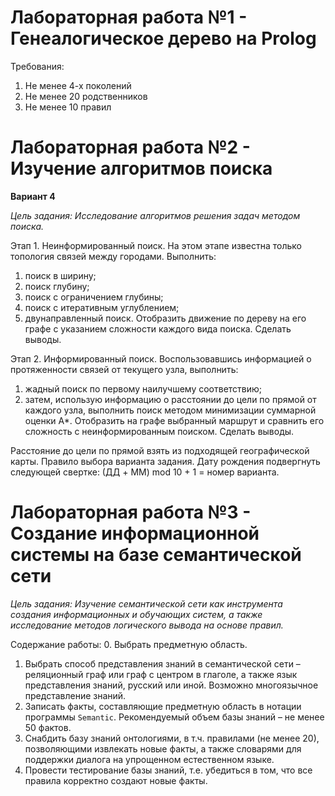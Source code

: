 # Лабораторная работа №1 - Генеалогическое дерево на Prolog

Требования:
1. Не менее 4-х поколений
2. Не менее 20 родственников
3. Не менее 10 правил

# Лабораторная работа №2 - Изучение алгоритмов поиска
**Вариант 4**

_Цель задания: Исследование алгоритмов решения задач методом поиска._

Этап 1. Неинформированный поиск. На этом этапе известна только
топология связей между городами. Выполнить:
1) поиск в ширину;
2) поиск глубину;
3) поиск с ограничением глубины;
4) поиск с итеративным углублением;
5) двунаправленный поиск.
Отобразить движение по дереву на его графе с указанием сложности
каждого вида поиска. Сделать выводы.

Этап 2. Информированный поиск. Воспользовавшись информацией о
протяженности связей от текущего узла, выполнить:
1) жадный поиск по первому наилучшему соответствию;
2) затем, использую информацию о расстоянии до цели по прямой от
каждого узла, выполнить поиск методом минимизации суммарной оценки
А*.
Отобразить на графе выбранный маршрут и сравнить его сложность с
неинформированным поиском. Сделать выводы.

Расстояние до цели по прямой взять из подходящей географической карты.
Правило выбора варианта задания. Дату рождения подвергнуть следующей
свертке: (ДД + MM) mod 10 + 1 = номер варианта.

# Лабораторная работа №3 - Создание информационной системы на базе семантической сети

_Цель задания: Изучение семантической сети как инструмента создания информационных и обучающих систем, а также исследование методов логического вывода на основе правил._

Содержание работы:
0. Выбрать предметную область. 
1. Выбрать способ представления знаний в семантической сети – реляционный граф или граф с центром в глаголе, а также язык представления знаний, русский или иной. Возможно многоязычное представление знаний.
2. Записать факты, составляющие предметную область в нотации программы ```Semantic```. Рекомендуемый объем базы знаний – не менее 50 фактов.
3. Снабдить базу знаний онтологиями, в т.ч. правилами (не менее 20), позволяющими извлекать новые факты, а также словарями для поддержки диалога на упрощенном естественном языке.
4. Провести тестирование базы знаний, т.е. убедиться в том, что все правила корректно создают новые факты. 